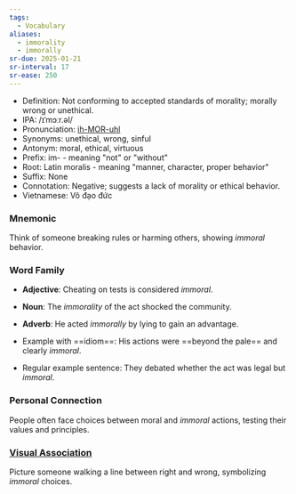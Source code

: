 ```yaml
---
tags:
  - Vocabulary
aliases:
  - immorality
  - immorally
sr-due: 2025-01-21
sr-interval: 17
sr-ease: 250
---
```

- Definition: Not conforming to accepted standards of morality; morally wrong or unethical.
- IPA: /ɪˈmɔːr.əl/
- Pronunciation: [ih-MOR-uhl](https://www.google.com/search?q=how+to+pronounce+immoral)
- Synonyms: unethical, wrong, sinful
- Antonym: moral, ethical, virtuous
- Prefix: im- - meaning "not" or "without"
- Root: Latin moralis - meaning "manner, character, proper behavior"
- Suffix: None
- Connotation: Negative; suggests a lack of morality or ethical behavior.
- Vietnamese: Vô đạo đức

### Mnemonic

Think of someone breaking rules or harming others, showing *immoral* behavior.

### Word Family

- **Adjective**: Cheating on tests is considered *immoral*.
- **Noun**: The *immorality* of the act shocked the community.
- **Adverb**: He acted *immorally* by lying to gain an advantage.

- Example with ==idiom==: His actions were ==beyond the pale== and clearly *immoral*.
- Regular example sentence: They debated whether the act was legal but *immoral*.

### Personal Connection

People often face choices between moral and *immoral* actions, testing their values and principles.

### [Visual Association](https://www.google.com/search?tbm=isch&q=immoral)

Picture someone walking a line between right and wrong, symbolizing *immoral* choices.

